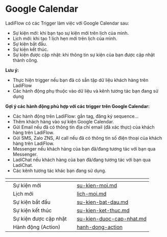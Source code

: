 # Google Calendar

LadiFlow có các Trigger làm việc với Google Calendar sau:

* Sự kiện mới: khi bạn tạo sự kiện mới trên lịch của mình.
* Lịch mới: khi tạo 1 lịch hẹn mới trên lịch của mình.
* Sự kiện bắt đầu.
* Sự kiện kết thúc.
* Sự kiện được cập nhật: khi thông tin sự kiện của bạn được cập nhật thành công.

**Lưu ý:**

* Thực hiện trigger nếu bạn đã có sẵn tập dữ liệu khách hàng trên LadiFlow
* Các hành động phụ thuộc vào dữ liệu và kênh tương tác bạn đang sử dụng

**Gợi ý các hành động phù hợp với các trigger trên Google Calendar:**

* Các hành động trên LadiFlow: gắn tag, đăng ký sequence...
* Thêm khách hàng vào sự kiện Google Calendar.
* Gửi Email nếu đã có thông tin địa chỉ email (đã xác thực) của khách hàng trên LadiFlow.
* Gửi SMS, Zalo ZNS, AI call nếu đã có thông tin số điện thoại của khách hàng trên LadiFlow.
* Messenger nếu khách hàng của bạn đã/đang tương tác với bạn qua Messenger.
* LadiChat nếu khách hàng của bạn đã/đang tương tác với bạn qua LadiChat.
* Các kênh tương tác khác bạn đang sử dụng.





<table data-view="cards"><thead><tr><th></th><th></th><th></th><th data-hidden data-card-target data-type="content-ref"></th></tr></thead><tbody><tr><td></td><td>Sự kiện mới</td><td></td><td><a href="su-kien-moi.md">su-kien-moi.md</a></td></tr><tr><td></td><td>Lịch mới</td><td></td><td><a href="lich-moi.md">lich-moi.md</a></td></tr><tr><td></td><td>Sự kiện bắt đầu</td><td></td><td><a href="su-kien-bat-dau.md">su-kien-bat-dau.md</a></td></tr><tr><td></td><td>Sự kiện kết thúc</td><td></td><td><a href="su-kien-ket-thuc.md">su-kien-ket-thuc.md</a></td></tr><tr><td></td><td>Sự kiện được cập nhật</td><td></td><td><a href="su-kien-duoc-cap-nhat.md">su-kien-duoc-cap-nhat.md</a></td></tr><tr><td></td><td>Hành động (Action)</td><td></td><td><a href="../../hanh-dong-action/">hanh-dong-action</a></td></tr></tbody></table>
